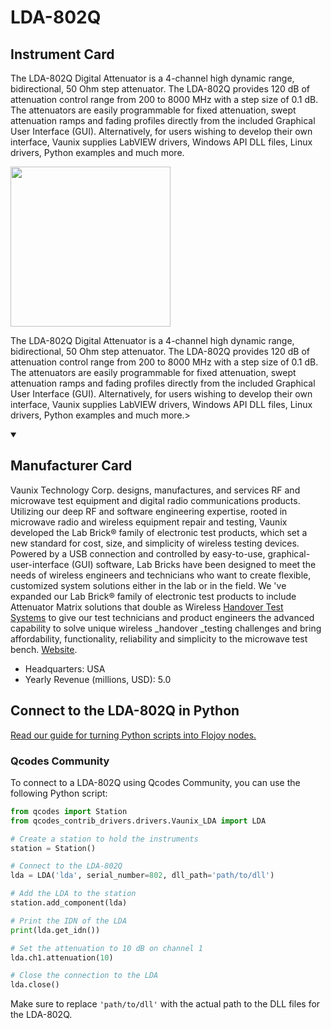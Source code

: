 
# LDA-802Q

## Instrument Card

<div className="flex">

<div>

The LDA-802Q Digital Attenuator is a 4-channel high dynamic range, bidirectional, 50 Ohm step attenuator. The LDA-802Q provides 120 dB of attenuation control range from 200 to 8000 MHz with a step size of 0.1 dB. The attenuators are easily programmable for fixed attenuation, swept attenuation ramps and fading profiles directly from the included Graphical User Interface (GUI). Alternatively, for users wishing to develop their own interface, Vaunix supplies LabVIEW drivers, Windows API DLL files, Linux drivers, Python examples and much more.

</div>

<img width="256" src="https://v5.airtableusercontent.com/v1/19/19/1691539200000/msi29RvVQAga6rPCyBcvEQ/9_rNwI1iiSG0nTauv6_DY-vBD9BX3X8mX6Vzl5dcP_L-aSt9ZkV70HFvtvM79i278DiiOrq-XTMRZxBG6VUcyGSpm2MJDJdT0H0ODlctk3E/fJRKrpbD_laDPuz9sNJIkq_GjXxQ2Cwq0KXLp0Oc4P4"/>

</div>

The LDA-802Q Digital Attenuator is a 4-channel high dynamic range, bidirectional, 50 Ohm step attenuator. The LDA-802Q provides 120 dB of attenuation control range from 200 to 8000 MHz with a step size of 0.1 dB. The attenuators are easily programmable for fixed attenuation, swept attenuation ramps and fading profiles directly from the included Graphical User Interface (GUI). Alternatively, for users wishing to develop their own interface, Vaunix supplies LabVIEW drivers, Windows API DLL files, Linux drivers, Python examples and much more.>

<details open>
<summary><h2>Manufacturer Card</h2></summary>

Vaunix Technology Corp. designs, manufactures, and services RF and microwave test equipment and digital radio communications products. Utilizing our deep RF and software engineering expertise, rooted in microwave radio and wireless equipment repair and testing, Vaunix developed the Lab Brick® family of electronic test products, which set a new standard for cost, size, and simplicity of wireless testing devices. Powered by a USB connection and controlled by easy-to-use, graphical-user-interface (GUI) software, Lab Bricks have been designed to meet the needs of wireless engineers and technicians who want to create flexible, customized system solutions either in the lab or in the field. We 've expanded our Lab Brick® family of electronic test products to include Attenuator Matrix solutions that double as Wireless [Handover Test Systems](https://vaunix.com/handover-test-systems/) to give our test technicians and product engineers the advanced capability to solve unique wireless _handover _testing challenges and bring affordability, functionality, reliability and simplicity to the microwave test bench. <a href="https://vaunix.com/">Website</a>.

<ul>
  <li>Headquarters: USA</li>
  <li>Yearly Revenue (millions, USD): 5.0</li>
</ul>
</details>

## Connect to the LDA-802Q in Python

[Read our guide for turning Python scripts into Flojoy nodes.](https://docs.flojoy.ai/custom-nodes/creating-custom-node/)


### Qcodes Community

To connect to a LDA-802Q using Qcodes Community, you can use the following Python script:

```python
from qcodes import Station
from qcodes_contrib_drivers.drivers.Vaunix_LDA import LDA

# Create a station to hold the instruments
station = Station()

# Connect to the LDA-802Q
lda = LDA('lda', serial_number=802, dll_path='path/to/dll')

# Add the LDA to the station
station.add_component(lda)

# Print the IDN of the LDA
print(lda.get_idn())

# Set the attenuation to 10 dB on channel 1
lda.ch1.attenuation(10)

# Close the connection to the LDA
lda.close()
```

Make sure to replace `'path/to/dll'` with the actual path to the DLL files for the LDA-802Q.

